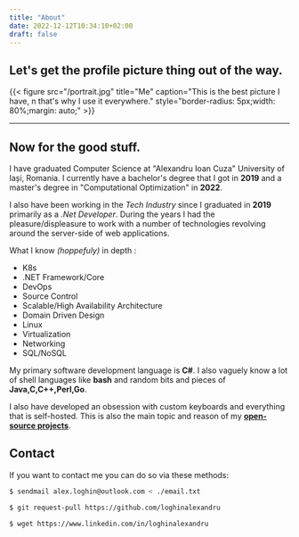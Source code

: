 ```yaml
---
title: "About"
date: 2022-12-12T10:34:10+02:00
draft: false
---
```


## Let's get the profile picture thing out of the way.

{{< figure src="/portrait.jpg" title="Me" caption="This is the best picture I have, n that's why I use it everywhere." style="border-radius: 5px;width: 80%;margin: auto;" >}}

---

## Now for the good stuff.

I have graduated Computer Science at "Alexandru Ioan Cuza" University of Iași, Romania. I currently have a bachelor's degree that I got in **2019** and a master's degree in "Computational Optimization" in **2022**.

I also have been working in the *Tech Industry* since I graduated in **2019** primarily as a *.Net Developer*. During the years I had the pleasure/displeasure to work with a number of
technologies revolving around the server-side of web applications.

What I know *(hoppefuly)* in depth :
  - K8s
  - .NET Framework/Core
  - DevOps
  - Source Control
  - Scalable/High Availability Architecture
  - Domain Driven Design
  - Linux
  - Virtualization
  - Networking
  - SQL/NoSQL

My primary software development language is **C#**. I also vaguely know a lot of shell languages like **bash** and random bits and pieces of **Java,C,C++,Perl,Go**. 

I also have developed an obsession with custom keyboards and everything that is self-hosted. This is also the main topic and reason of my [**open-source projects**](../projects/).

## Contact

If you want to contact me you can do so via these methods:

```bash
$ sendmail alex.loghin@outlook.com < ./email.txt
```

```bash
$ git request-pull https://github.com/loghinalexandru
```

```bash
$ wget https://www.linkedin.com/in/loghinalexandru
```